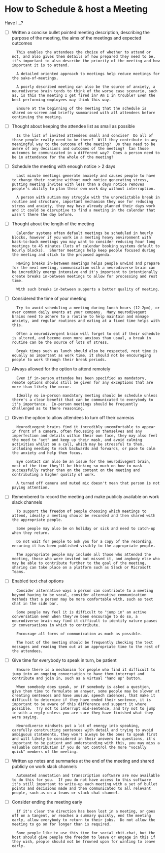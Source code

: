 # How to Schedule & host a Meeting

Have I...?

- [ ] Written a concise bullet pointed meeting description, describing the purpose of the meeting, the aims of the meetings and expected outcomes

        This enables the attendees the choice of whether to attend or not, and also gives them details of how prepared they need to be, it's important to also describe the priority of the meeting and how important it is to attend.

        A detailed oriented approach to meetings help reduce meetings for the sake-of-meetings.

        A poorly described meeting can also be the source of anxiety, a neurodiverse brain tends to think of the worse case scenario, such as, is this the meeting I get fired in? Am I in trouble? Even the best performing employees may think this way.

        Ensure at the beginning of the meeting that the schedule is shared on-screen and briefly summarised with all attendees before continuing the meeting.

- [ ] Thought about keeping the attendee list as small as possible

        Is the list of invited attendees small and concise?  Do all of those people really need to be there?  Will they contribute in any meaningful way to the outcome of the meeting?  Do they need to be aware of any decisions and outcomes of the meeting?  Can those outcomes be communicated in a different way?  Does a person need to be in attendance for the whole of the meeting?
                 
- [ ] Schedule the meeting with enough notice > 2 days

        Last minute meetings generate anxiety and causes people to have to change their routine without much notice generating stress, putting meeting invites with less than a days notice removes people's ability to plan their own work day without interruption.

        A person with autism may struggle with the unpredictable break in routine and structure, important mechanism they use for reducing stress and anxiety, they may have already planned their days work and it could be disruptive to find a meeting in the calendar that wasn't there the day before.
    
- [ ] Thought about the length of the meeting

        Calendar systems often default meetings be scheduled in hourly blocks, however if you work in a meeting heavy environment with back-to-back meetings you may want to consider reducing hour long meetings to 45 minutes (lots of calendar booking systems default to hourly blocks).  Shorter meetings help keep people focused during the meeting and stick to the proposed agenda.

        Having breaks in-between meetings helps people unwind and prepare for the next meeting, communication with a neurodiverse brain can be incredibly energy intensive and it's important to intentionally create breaks in-between meetings to allow for processing and rest time. 

        With such breaks in-between supports a better quality of meeting.

- [ ] Considered the time of your meeting

        Try to avoid scheduling a meeting during lunch hours (12-2pm), or over common daily events at your company.  Many neurodivegent brains need to adhere to a routine to help maintain and manage anxiety, and regular routines and eating at a fixed time helps with this.

        Often a neurodivergent brain will forget to eat if their schedule is altered, and become even more anxious than usual, a break in routine can be the source of lots of stress.

        Break times such as lunch should also be respected, rest time is equally as important as work time, it should not be encouraging people to work through their break periods.

- [ ] Always allowed for the option to attend remotely

        Even if in-person attendee has been specified as mandatory, remote options should still be given for any exceptions that are more than likely the occur.  

        Ideally no in-person mandatory meeting should be schedule unless there's a clear benefit that can be communicated to everybody to it's importance.  In-person meetings should be frequently challenged as to there reasoning.

- [ ] Given the option to allow attendees to turn off their cameras

        Neurodivegent brains find it incredibly uncomfortable to appear in front of a camera, often focussing on themselves and any imperfection and details within their own face, they may also feel the need to "act" and keep up their mask, and avoid calming activities whilst on a call, which may be stressful to them, including needing to rock backwards and forwards, or pace to calm the anxiety and help them focus. 

        Eye contact can also be an issue for the neurodivegent brain, most of the time they'll be thinking so much on how to mask successfully rather than on the content on the meeting and contributing a higher quality of work.

        A turned off camera and muted mic doesn't mean that person is not paying attention.

- [ ] Remembered to record the meeting and make publicly available on work slack channels

        To support the freedom of people choosing which meetings to attend, ideally a meeting should be recorded and then shared with the appropriate people.

        Some people may also be on holiday or sick and need to catch-up when they return.

        Do not wait for people to ask you for a copy of the recording, ensuring it has been published visibly to the appropriate people.

        The appropriate people may include all those who attended the meeting, those who were invited but missed it, and anybody else who may be able to contribute further to the goal of the meeting, sharing can take place on a platform such as Slack or Microsoft Teams.

- [ ] Enabled text chat options

        Consider alternative ways a person can contribute to a meeting beyond having to be vocal, consider alternative communication methods that a person may be more comfortable with, such as text chat in the side bar.

        Some people may feel it is difficult to "jump in" an active conversation even when they've been encourage to do so, a neurodiverse brain may find it difficult to identify nature pauses in conversations in which to contribute.

        Encourage all forms of communication as much as possible. 

        The host of the meeting should be frequently checking the text messages and reading them out at an appropriate time to the rest of the attendees.

- [ ] Give time for everybody to speak in turn, be patient

        Ensure there is a mechanism for people who find it difficult to jump into an ongoing conversation to have them interrupt and contribute and join in, such as a virtual "hand up" button.

        When somebody does speak, or if somebody is asked a question, give them time to formulate an answer, some people may be slower at creating sentences and have unusual speech cadences, that make it difficult to determine if they have ended their sentence, it is important to be aware of this difference and support it where possible.  Try not to interrupt mid-sentence, and try not to jump in with a reply unless you are sure they have finished what they were saying.

        Neurodiverse mindsets put a lot of energy into speaking, carefully constructing sentences with detail and trying to avoid ambiguous statements, they won't always be the ones to speak first and will likely be considered in their answers to questions, it's important to be patient and understanding with this, you may miss a valuable contribution if you do not control the more "vocally quick" members of the meeting.

- [ ] Written up notes and summaries at the end of the meeting and shared publicly on work slack channels

        Automated annotation and transcription software are now available to do this for you.  If you do not have access to this software it's still important to write-up each meeting with a set of bullet points and decisions made and then communicated to all relevant people, such as on a teams or slack chat channel.

- [ ] Consider ending the meeting early

        If it's clear the direction has been lost in a meeting, or goes off on a tangent, or reaches a summary quickly, end the meeting early, allow everybody to return to their jobs.  Do not allow the meeting to go on for longer than is required.

        Some people like to use this time for social chit-chat, but the host should give people the freedom to leave or engage in this if they wish, people should not be frowned upon for wanting to leave early.

